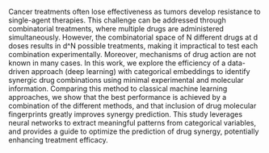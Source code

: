 Cancer treatments often lose effectiveness as tumors develop resistance to single-agent therapies. This challenge can be addressed through combinatorial treatments, where multiple drugs are administered simultaneously. However, the combinatorial space of N different drugs at d doses results in d^N possible treatments, making it impractical to test each combination experimentally. Moreover, mechanisms of drug action are not known in many cases. In this work, we explore the efficiency of a data-driven approach (deep learning) with categorical embeddings to identify synergic drug combinations using minimal experimental and molecular information. Comparing this method to classical machine learning approaches, we show that the best performance is achieved by a combination of the different methods, and that inclusion of drug  molecular fingerprints greatly improves synergy prediction. This study leverages neural networks to extract meaningful patterns from categorical variables, and provides a guide to optimize the prediction of drug synergy, potentially enhancing treatment efficacy.
